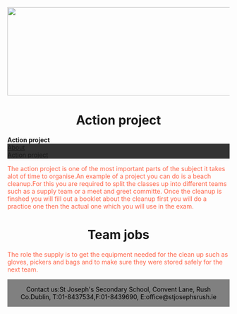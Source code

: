 
<html>
<head>
<style>
footer {
    padding: 1em;
    color: black;
    background-color: Gray;
    clear: left;
    text-align: center;
}
</style>
</head>

<head>
<style>
ul {
    list-style-type: none;
    margin: 0;
    padding: 0;
    overflow: hidden;
    background-color: #333;
}

li {
    float: left;
}

li a {
    display: block;
    color: white;
    text-align: center;
    padding: 14px 16px;
    text-decoration: none;
}

li a:hover {
    background-color: #111;
}
</style>
</head>

<html>
<body>

<img src="http://www.stjosephsrush.ie/wp-content/uploads/2018/03/schoolbanner3.png"  width="800" height="200">

<h1 style="text-align:center;">Action project</h1>
   <strong>Action project</strong>
   
 <ul>
   <li><a class="active" href="https://stjrush.github.io/cspe.github.io/">About</a></li>
   <li><a href="https://lukedoyle03.github.io/cspe.github.io/">Action project</a></li>
 </ul> 
  
<p style="color:Tomato;">The action project is one of the most important parts of the subject it takes alot of time to organise.An example of a project you can do is a beach cleanup.For this you are required to split the classes up into different teams such as a supply team or a meet and greet committe. Once the cleanup is finshed you will fill out a booklet about the cleanup first you will do a practice one then the actual one which you will use in the exam.
   
<h1 style="text-align:center;">Team jobs</h1>
<p style="color:Tomato;">The role the supply is to get the equipment needed for the clean up such as gloves, pickers and bags and to make sure they were stored safely for the next team.

<footer>Contact us:St Joseph's Secondary School, Convent Lane, Rush Co.Dublin, T:01-8437534,F:01-8439690, E:office@stjosephsrush.ie</footer>

</body>
</html>
